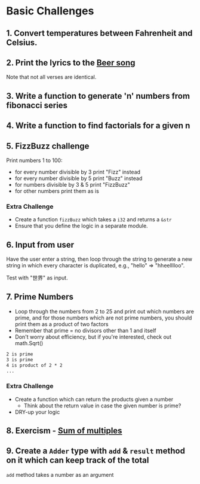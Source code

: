 # Basic Challenges

## 1. Convert temperatures between Fahrenheit and Celsius.

## 2. Print the lyrics to the [Beer song](https://en.wikipedia.org/wiki/99_Bottles_of_Beer)

Note that not all verses are identical.

## 3. Write a function to generate 'n' numbers from fibonacci series

## 4. Write a function to find factorials for a given n

## 5. FizzBuzz challenge

Print numbers 1 to 100:

- for every number divisible by 3 print "Fizz" instead
- for every number divisible by 5 print "Buzz" instead
- for numbers divisible by 3 & 5 print "FizzBuzz"
- for other numbers print them as is

### Extra Challenge

- Create a function `fizzBuzz` which takes a `i32` and returns a `&str`
- Ensure that you define the logic in a separate module.

## 6. Input from user

Have the user enter a string, then loop through the string to generate a new string in which every character is duplicated, e.g., "hello" => "hheelllloo".

Test with "世界" as input.

## 7. Prime Numbers

- Loop through the numbers from 2 to 25 and print out which numbers are prime, and for those numbers which are not prime numbers, you should print them as a product of two factors
- Remember that prime = no divisors other than 1 and itself
- Don't worry about efficiency, but if you're interested, check out math.Sqrt()

```txt
2 is prime
3 is prime
4 is product of 2 * 2
...
```

### Extra Challenge

- Create a function which can return the products given a number
  - Think about the return value in case the given number is prime?
- DRY-up your logic

## 8. Exercism - [Sum of multiples](https://github.com/AgarwalConsulting/Rust-Training/tree/master/exercises/exercism/sum-of-multiples)

## 9. Create a `Adder` type with `add` & `result` method on it which can keep track of the total

`add` method takes a number as an argument
